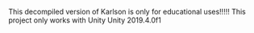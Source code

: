 This decompiled version of Karlson is only for educational uses!!!!!
This project only works with Unity Unity 2019.4.0f1
